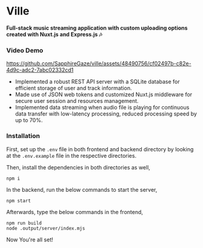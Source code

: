# Ville

**Full-stack music streaming application with custom uploading options created with Nuxt.js and Express.js 🎶**

### Video Demo

https://github.com/SapphireGaze/ville/assets/48490756/cf02497b-c82e-4d9c-adc2-7abc02332cd1

- Implemented a robust REST API server with a SQLite database for efficient storage of user and track information.
- Made use of JSON web tokens and customized Nuxt.js middleware for secure user session and resources management.
- Implemented data streaming when audio file is playing for continuous data transfer with low-latency processing, reduced processing speed by up to 70%.

### Installation

First, set up the `.env` file in both frontend and backend directory by looking at the `.env.example` file in the respective directories.

Then, install the dependencies in both directories as well,

```
npm i
```

In the backend, run the below commands to start the server,

```
npm start
```

Afterwards, type the below commands in the frontend,

```
npm run build
node .output/server/index.mjs
```

Now You're all set!

